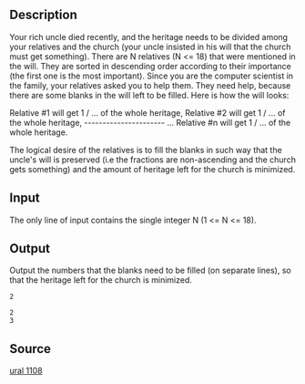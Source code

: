 <h2>Description</h2><p>Your rich uncle died recently, and the heritage needs to be divided among your relatives and the church (your uncle insisted in his will that the church must get something). There are N relatives (N &lt;= 18) that were mentioned in the will. They are sorted in descending order according to their importance (the first one is the most important). Since you are the computer scientist in the family, your relatives asked you to help them. They need help, because there are some blanks in the will left to be filled. Here is how the will looks: 
</p>
Relative #1 will get 1  / ... of the whole heritage, 
Relative #2 will get 1  / ... of the whole heritage,
----------------------  ...
Relative #n will get 1 /  ... of the whole heritage.

The logical desire of the relatives is to fill the blanks in such way that the uncle's will is preserved (i.e the fractions are non-ascending and the church gets something) and the amount of heritage left for the church is minimized. <h2>Input</h2><p>The only line of input contains the single integer N (1 &lt;= N &lt;= 18).</p><h2>Output</h2><p>Output the numbers that the blanks need to be filled (on separate lines), so that the heritage left for the church is minimized.</p><pre><code class="language-input1">2</code></pre><pre><code class="language-output1">2
3</code></pre><h2>Source</h2><a href="searchproblem?field=source&amp;key=ural+1108">ural 1108</a>